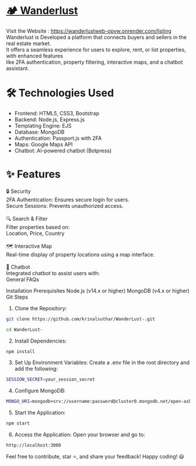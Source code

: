 # [🏕️ Wanderlust](https://wanderlustweb-opyw.onrender.com/listing)
Visit the Website : https://wanderlustweb-opyw.onrender.com/listing<br/>
Wanderlust is Developed a platform that connects buyers and sellers in the real estate market. <br/>It offers a seamless experience for users to explore, rent, or list properties, with enhanced features <br/>like 2FA authentication, property filtering, interactive maps, and a chatbot assistant.

# 🛠️ Technologies Used
- Frontend: HTML5, CSS3, Bootstrap<br/>
- Backend: Node.js, Express.js<br/>
- Templating Engine: EJS<br/>
- Database: MongoDB<br/>
- Authentication: Passport.js with 2FA<br/>
- Maps: Google Maps API <br/>
- Chatbot: AI-powered chatbot (Botpress)<br/>

# ✨ Features
🔒 Security<br/>
2FA Authentication: Ensures secure login for users.<br/>
Secure Sessions: Prevents unauthorized access.<br/><br/>
🔍 Search & Filter<br/>
Filter properties based on:<br/>
Location, Price, Country<br/><br/>
🗺️ Interactive Map<br/>
Real-time display of property locations using a map interface.<br/><br/>
🤖 Chatbot<br/>
Integrated chatbot to assist users with:<br/>
General FAQs<br/>

Installation
Prerequisites
Node.js (v14.x or higher)
MongoDB (v4.x or higher)
Git
Steps
1. Clone the Repository:

```bash
git clone https://github.com/krinalsuthar/WanderLust-.git
```
```bash
cd WanderLust-
```

2. Install Dependencies:
```bash
npm install
```
3. Set Up Environment Variables: Create a .env file in the root directory and add the following:
```bash
SESSION_SECRET=your_session_secret
```
4. Configure MongoDB:
```bash
MONGO_URI=mongodb+srv://username:password@cluster0.mongodb.net/open-ashram?retryWrites=true&w=majority
```
5. Start the Application:
```bash
npm start
```
6. Access the Application: Open your browser and go to:
```badh
http://localhost:3000
```

Feel free to contribute, star ⭐, and share your feedback! Happy coding! 😃

